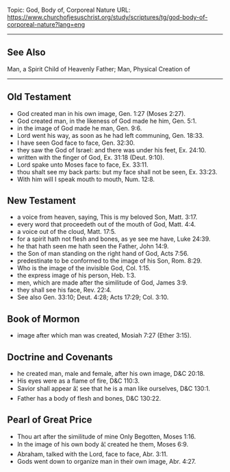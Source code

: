 Topic: God, Body of, Corporeal Nature
URL: https://www.churchofjesuschrist.org/study/scriptures/tg/god-body-of-corporeal-nature?lang=eng

---

## See Also

Man, a Spirit Child of Heavenly Father; Man, Physical Creation of

---

## Old Testament

- God created man in his own image, Gen. 1:27 (Moses 2:27).
- God created man, in the likeness of God made he him, Gen. 5:1.
- in the image of God made he man, Gen. 9:6.
- Lord went his way, as soon as he had left communing, Gen. 18:33.
- I have seen God face to face, Gen. 32:30.
- they saw the God of Israel: and there was under his feet, Ex. 24:10.
- written with the finger of God, Ex. 31:18 (Deut. 9:10).
- Lord spake unto Moses face to face, Ex. 33:11.
- thou shalt see my back parts: but my face shall not be seen, Ex. 33:23.
- With him will I speak mouth to mouth, Num. 12:8.

## New Testament

- a voice from heaven, saying, This is my beloved Son, Matt. 3:17.
- every word that proceedeth out of the mouth of God, Matt. 4:4.
- a voice out of the cloud, Matt. 17:5.
- for a spirit hath not flesh and bones, as ye see me have, Luke 24:39.
- he that hath seen me hath seen the Father, John 14:9.
- the Son of man standing on the right hand of God, Acts 7:56.
- predestinate to be conformed to the image of his Son, Rom. 8:29.
- Who is the image of the invisible God, Col. 1:15.
- the express image of his person, Heb. 1:3.
- men, which are made after the similitude of God, James 3:9.
- they shall see his face, Rev. 22:4.
- See also Gen. 33:10; Deut. 4:28; Acts 17:29; Col. 3:10.

## Book of Mormon

- image after which man was created, Mosiah 7:27 (Ether 3:15).

## Doctrine and Covenants

- he created man, male and female, after his own image, D&C 20:18.
- His eyes were as a flame of fire, D&C 110:3.
- Savior shall appear â¦ see that he is a man like ourselves, D&C 130:1.
- Father has a body of flesh and bones, D&C 130:22.

## Pearl of Great Price

- Thou art after the similitude of mine Only Begotten, Moses 1:16.
- In the image of his own body â¦ created he them, Moses 6:9.
- Abraham, talked with the Lord, face to face, Abr. 3:11.
- Gods went down to organize man in their own image, Abr. 4:27.

